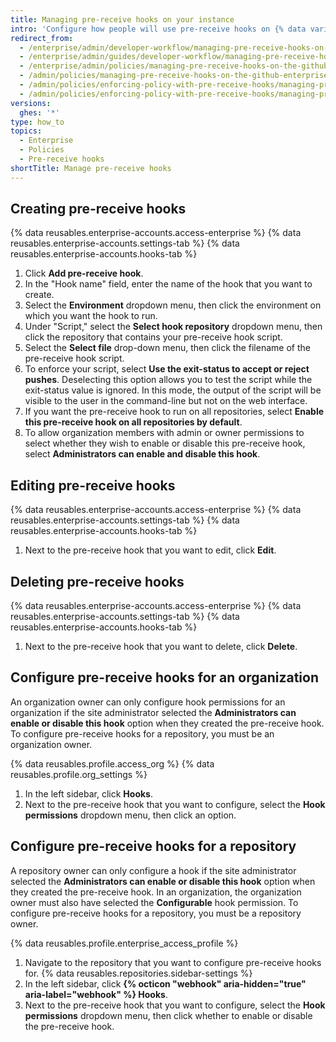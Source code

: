 ```yaml
---
title: Managing pre-receive hooks on your instance
intro: 'Configure how people will use pre-receive hooks on {% data variables.location.product_location %}.'
redirect_from:
  - /enterprise/admin/developer-workflow/managing-pre-receive-hooks-on-the-github-enterprise-server-appliance
  - /enterprise/admin/guides/developer-workflow/managing-pre-receive-hooks-on-the-github-enterprise-appliance
  - /enterprise/admin/policies/managing-pre-receive-hooks-on-the-github-enterprise-server-appliance
  - /admin/policies/managing-pre-receive-hooks-on-the-github-enterprise-server-appliance
  - /admin/policies/enforcing-policy-with-pre-receive-hooks/managing-pre-receive-hooks-on-the-github-enterprise-server-appliance
  - /admin/policies/enforcing-policy-with-pre-receive-hooks/managing-pre-receive-hooks-on-your-instance
versions:
  ghes: '*'
type: how_to
topics:
  - Enterprise
  - Policies
  - Pre-receive hooks
shortTitle: Manage pre-receive hooks
---
```

## Creating pre-receive hooks

{% data reusables.enterprise-accounts.access-enterprise %}
{% data reusables.enterprise-accounts.settings-tab %}
{% data reusables.enterprise-accounts.hooks-tab %}
1. Click **Add pre-receive hook**.
1. In the "Hook name" field, enter the name of the hook that you want to create.
1. Select the **Environment** dropdown menu, then click the environment on which you want the hook to run.
1. Under "Script," select the **Select hook repository** dropdown menu, then click the repository that contains your pre-receive hook script.
1. Select the **Select file** drop-down menu, then click the filename of the pre-receive hook script.
1. To enforce your script, select **Use the exit-status to accept or reject pushes**. Deselecting this option allows you to test the script while the exit-status value is ignored. In this mode, the output of the script will be visible to the user in the command-line but not on the web interface.
1. If you want the pre-receive hook to run on all repositories, select **Enable this pre-receive hook on all repositories by default**.
1. To allow organization members with admin or owner permissions to select whether they wish to enable or disable this pre-receive hook, select **Administrators can enable and disable this hook**.

## Editing pre-receive hooks

{% data reusables.enterprise-accounts.access-enterprise %}
{% data reusables.enterprise-accounts.settings-tab %}
{% data reusables.enterprise-accounts.hooks-tab %}
1. Next to the pre-receive hook that you want to edit, click **Edit**.

## Deleting pre-receive hooks

{% data reusables.enterprise-accounts.access-enterprise %}
{% data reusables.enterprise-accounts.settings-tab %}
{% data reusables.enterprise-accounts.hooks-tab %}
1. Next to the pre-receive hook that you want to delete, click **Delete**.

## Configure pre-receive hooks for an organization

An organization owner can only configure hook permissions for an organization if the site administrator selected the **Administrators can enable or disable this hook** option when they created the pre-receive hook. To configure pre-receive hooks for a repository, you must be an organization owner.

{% data reusables.profile.access_org %}
{% data reusables.profile.org_settings %}
1. In the left sidebar, click **Hooks**.
1. Next to the pre-receive hook that you want to configure, select the **Hook permissions** dropdown menu, then click an option.

## Configure pre-receive hooks for a repository

A repository owner can only configure a hook if the site administrator selected the **Administrators can enable or disable this hook** option when they created the pre-receive hook. In an organization, the organization owner must also have selected the **Configurable** hook permission. To configure pre-receive hooks for a repository, you must be a repository owner.

{% data reusables.profile.enterprise_access_profile %}
1. Navigate to the repository that you want to configure pre-receive hooks for.
{% data reusables.repositories.sidebar-settings %}
1. In the left sidebar, click **{% octicon "webhook" aria-hidden="true" aria-label="webhook" %} Hooks**.
1. Next to the pre-receive hook that you want to configure, select the **Hook permissions** dropdown menu, then click whether to enable or disable the pre-receive hook.
